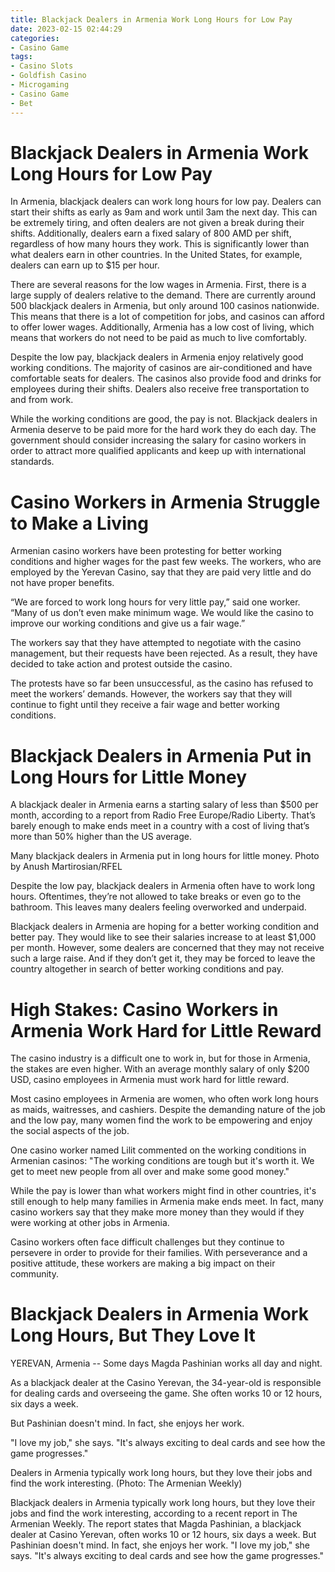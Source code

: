 ```yaml
---
title: Blackjack Dealers in Armenia Work Long Hours for Low Pay
date: 2023-02-15 02:44:29
categories:
- Casino Game
tags:
- Casino Slots
- Goldfish Casino
- Microgaming
- Casino Game
- Bet
---
```



#  Blackjack Dealers in Armenia Work Long Hours for Low Pay

In Armenia, blackjack dealers can work long hours for low pay. Dealers can start their shifts as early as 9am and work until 3am the next day. This can be extremely tiring, and often dealers are not given a break during their shifts. Additionally, dealers earn a fixed salary of 800 AMD per shift, regardless of how many hours they work. This is significantly lower than what dealers earn in other countries. In the United States, for example, dealers can earn up to $15 per hour.

There are several reasons for the low wages in Armenia. First, there is a large supply of dealers relative to the demand. There are currently around 500 blackjack dealers in Armenia, but only around 100 casinos nationwide. This means that there is a lot of competition for jobs, and casinos can afford to offer lower wages. Additionally, Armenia has a low cost of living, which means that workers do not need to be paid as much to live comfortably.

Despite the low pay, blackjack dealers in Armenia enjoy relatively good working conditions. The majority of casinos are air-conditioned and have comfortable seats for dealers. The casinos also provide food and drinks for employees during their shifts. Dealers also receive free transportation to and from work.

While the working conditions are good, the pay is not. Blackjack dealers in Armenia deserve to be paid more for the hard work they do each day. The government should consider increasing the salary for casino workers in order to attract more qualified applicants and keep up with international standards.

#  Casino Workers in Armenia Struggle to Make a Living

Armenian casino workers have been protesting for better working conditions and higher wages for the past few weeks. The workers, who are employed by the Yerevan Casino, say that they are paid very little and do not have proper benefits.

“We are forced to work long hours for very little pay,” said one worker. “Many of us don’t even make minimum wage. We would like the casino to improve our working conditions and give us a fair wage.”

The workers say that they have attempted to negotiate with the casino management, but their requests have been rejected. As a result, they have decided to take action and protest outside the casino.

The protests have so far been unsuccessful, as the casino has refused to meet the workers’ demands. However, the workers say that they will continue to fight until they receive a fair wage and better working conditions.

#  Blackjack Dealers in Armenia Put in Long Hours for Little Money

A blackjack dealer in Armenia earns a starting salary of less than $500 per month, according to a report from Radio Free Europe/Radio Liberty. That’s barely enough to make ends meet in a country with a cost of living that’s more than 50% higher than the US average.

Many blackjack dealers in Armenia put in long hours for little money. Photo by Anush Martirosian/RFEL

Despite the low pay, blackjack dealers in Armenia often have to work long hours. Oftentimes, they’re not allowed to take breaks or even go to the bathroom. This leaves many dealers feeling overworked and underpaid.

Blackjack dealers in Armenia are hoping for a better working condition and better pay. They would like to see their salaries increase to at least $1,000 per month. However, some dealers are concerned that they may not receive such a large raise. And if they don’t get it, they may be forced to leave the country altogether in search of better working conditions and pay.

#  High Stakes: Casino Workers in Armenia Work Hard for Little Reward

The casino industry is a difficult one to work in, but for those in Armenia, the stakes are even higher. With an average monthly salary of only $200 USD, casino employees in Armenia must work hard for little reward.

Most casino employees in Armenia are women, who often work long hours as maids, waitresses, and cashiers. Despite the demanding nature of the job and the low pay, many women find the work to be empowering and enjoy the social aspects of the job.

One casino worker named Lilit commented on the working conditions in Armenian casinos: "The working conditions are tough but it's worth it. We get to meet new people from all over and make some good money."

While the pay is lower than what workers might find in other countries, it's still enough to help many families in Armenia make ends meet. In fact, many casino workers say that they make more money than they would if they were working at other jobs in Armenia.

Casino workers often face difficult challenges but they continue to persevere in order to provide for their families. With perseverance and a positive attitude, these workers are making a big impact on their community.

#  Blackjack Dealers in Armenia Work Long Hours, But They Love It

YEREVAN, Armenia -- Some days Magda Pashinian works all day and night.

As a blackjack dealer at the Casino Yerevan, the 34-year-old is responsible for dealing cards and overseeing the game. She often works 10 or 12 hours, six days a week.

But Pashinian doesn't mind. In fact, she enjoys her work.

"I love my job," she says. "It's always exciting to deal cards and see how the game progresses."

Dealers in Armenia typically work long hours, but they love their jobs and find the work interesting. (Photo: The Armenian Weekly)



Blackjack dealers in Armenia typically work long hours, but they love their jobs and find the work interesting, according to a recent report in The Armenian Weekly. 
The report states that Magda Pashinian, a blackjack dealer at Casino Yerevan, often works 10 or 12 hours, six days a week. But Pashinian doesn't mind. In fact, she enjoys her work. 
"I love my job," she says. "It's always exciting to deal cards and see how the game progresses."